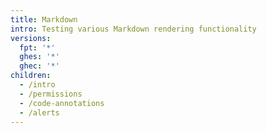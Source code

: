 ```yaml
---
title: Markdown
intro: Testing various Markdown rendering functionality
versions:
  fpt: '*'
  ghes: '*'
  ghec: '*'
children:
  - /intro
  - /permissions
  - /code-annotations
  - /alerts
---
```

